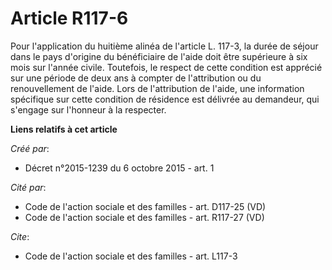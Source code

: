 # Article R117-6

Pour l'application du huitième alinéa de l'article L. 117-3, la durée de séjour dans le pays d'origine du bénéficiaire de
l'aide doit être supérieure à six mois sur l'année civile. Toutefois, le respect de cette condition est apprécié sur une
période de deux ans à compter de l'attribution ou du renouvellement de l'aide. Lors de l'attribution de l'aide, une
information spécifique sur cette condition de résidence est délivrée au demandeur, qui s'engage sur l'honneur à la respecter.

**Liens relatifs à cet article**

_Créé par_:

  - Décret n°2015-1239 du 6 octobre 2015 - art. 1

_Cité par_:

  - Code de l'action sociale et des familles - art. D117-25 (VD)
  - Code de l'action sociale et des familles - art. R117-27 (VD)

_Cite_:

  - Code de l'action sociale et des familles - art. L117-3
